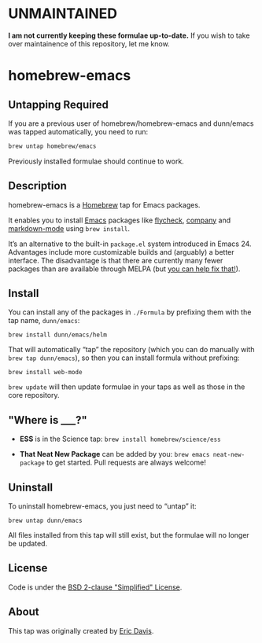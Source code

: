 # UNMAINTAINED

**I am not currently keeping these formulae up-to-date.**  If you wish to take over maintainence of this repository, let me know.

homebrew-emacs
==============

Untapping Required
------------------

If you are a previous user of homebrew/homebrew-emacs and dunn/emacs
was tapped automatically, you need to run:

```bash
brew untap homebrew/emacs
```

Previously installed formulae should continue to work.

Description
-----------

homebrew-emacs is a [Homebrew](http://brew.sh) tap for Emacs packages.

It enables you to install [Emacs](https://gnu.org/s/emacs/) packages
like [flycheck][], [company][] and [markdown-mode][] using `brew
install`.

[flycheck]: http://www.flycheck.org
[company]: https://company-mode.github.io
[markdown-mode]: http://jblevins.org/projects/markdown-mode/

It’s an alternative to the built-in `package.el` system introduced in
Emacs 24.  Advantages include more customizable builds and (arguably)
a better interface.  The disadvantage is that there are currently many
fewer packages than are available through MELPA (but
[you can help fix that!](#where-is-___)).

Install
-------

You can install any of the packages in `./Formula` by prefixing them
with the tap name, `dunn/emacs`:

```
brew install dunn/emacs/helm
```

That will automatically “tap” the repository (which you can do
manually with `brew tap dunn/emacs`), so then you can install formula
without prefixing:

```
brew install web-mode
```

`brew update` will then update formulae in your taps as well as those
in the core repository.

"Where is ___?"
---------------

- **ESS** is in the Science tap: `brew install homebrew/science/ess`

- **That Neat New Package** can be added by you: `brew emacs
  neat-new-package` to get started.  Pull requests are always welcome!

Uninstall
---------

To uninstall homebrew-emacs, you just need to “untap” it:

```
brew untap dunn/emacs
```

All files installed from this tap will still exist, but the formulae
will no longer be updated.

License
-------

Code is under the [BSD 2-clause "Simplified" License](https://github.com/dunn/homebrew-emacs/tree/master/LICENSE).

About
-----

This tap was originally created by [Eric Davis](https://github.com/edavis).
